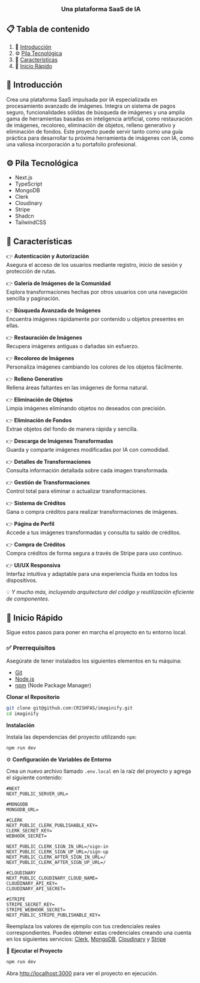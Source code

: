 <h3 align="center">Una plataforma SaaS de IA</h3>

## 📋 <a name="table">Tabla de contenido</a>

1. 🤖 [Introducción](#introducción)
2. ⚙️ [Pila Tecnológica](#pila-tecnológica)
3. 🔋 [Características](#características)
4. 🤸 [Inicio Rápido](#inicio-rápido)

## <a name="introducción">🤖 Introducción</a>

Crea una plataforma SaaS impulsada por IA especializada en procesamiento avanzado de imágenes. Integra un sistema de pagos seguro, funcionalidades sólidas de búsqueda de imágenes y una amplia gama de herramientas basadas en inteligencia artificial, como restauración de imágenes, recoloreo, eliminación de objetos, relleno generativo y eliminación de fondos. Este proyecto puede servir tanto como una guía práctica para desarrollar tu próxima herramienta de imágenes con IA, como una valiosa incorporación a tu portafolio profesional. 

## <a name="pila-tecnológica">⚙️ Pila Tecnológica</a>

- Next.js
- TypeScript
- MongoDB
- Clerk
- Cloudinary
- Stripe
- Shadcn
- TailwindCSS

## <a name="características">🔋 Características</a>

👉 **Autenticación y Autorización**  
Asegura el acceso de los usuarios mediante registro, inicio de sesión y protección de rutas.

👉 **Galería de Imágenes de la Comunidad**  
Explora transformaciones hechas por otros usuarios con una navegación sencilla y paginación.

👉 **Búsqueda Avanzada de Imágenes**  
Encuentra imágenes rápidamente por contenido u objetos presentes en ellas.

👉 **Restauración de Imágenes**  
Recupera imágenes antiguas o dañadas sin esfuerzo.

👉 **Recoloreo de Imágenes**  
Personaliza imágenes cambiando los colores de los objetos fácilmente.

👉 **Relleno Generativo**  
Rellena áreas faltantes en las imágenes de forma natural.

👉 **Eliminación de Objetos**  
Limpia imágenes eliminando objetos no deseados con precisión.

👉 **Eliminación de Fondos**  
Extrae objetos del fondo de manera rápida y sencilla.

👉 **Descarga de Imágenes Transformadas**  
Guarda y comparte imágenes modificadas por IA con comodidad.

👉 **Detalles de Transformaciones**  
Consulta información detallada sobre cada imagen transformada.

👉 **Gestión de Transformaciones**  
Control total para eliminar o actualizar transformaciones.

👉 **Sistema de Créditos**  
Gana o compra créditos para realizar transformaciones de imágenes.

👉 **Página de Perfil**  
Accede a tus imágenes transformadas y consulta tu saldo de créditos.

👉 **Compra de Créditos**  
Compra créditos de forma segura a través de Stripe para uso continuo.

👉 **UI/UX Responsiva**  
Interfaz intuitiva y adaptable para una experiencia fluida en todos los dispositivos.

💡 *Y mucho más, incluyendo arquitectura del código y reutilización eficiente de componentes.*


## <a name="inicio-rápido">🤸 Inicio Rápido</a>

Sigue estos pasos para poner en marcha el proyecto en tu entorno local.

### ✅ Prerrequisitos

Asegúrate de tener instalados los siguientes elementos en tu máquina:

- [Git](https://git-scm.com/)
- [Node.js](https://nodejs.org/en)
- [npm](https://www.npmjs.com/) (Node Package Manager)

**Clonar el Repositorio**

```bash
git clone git@github.com:CRISHFAS/imaginify.git
cd imaginify
```

**Instalación**

Instala las dependencias del proyecto utilizando `npm`:

```bash
npm run dev
```

⚙️ **Configuración de Variables de Entorno**

Crea un nuevo archivo llamado `.env.local` en la raíz del proyecto y agrega el siguiente contenido:

```env
#NEXT
NEXT_PUBLIC_SERVER_URL=

#MONGODB
MONGODB_URL=

#CLERK
NEXT_PUBLIC_CLERK_PUBLISHABLE_KEY=
CLERK_SECRET_KEY=
WEBHOOK_SECRET=

NEXT_PUBLIC_CLERK_SIGN_IN_URL=/sign-in
NEXT_PUBLIC_CLERK_SIGN_UP_URL=/sign-up
NEXT_PUBLIC_CLERK_AFTER_SIGN_IN_URL=/
NEXT_PUBLIC_CLERK_AFTER_SIGN_UP_URL=/

#CLOUDINARY
NEXT_PUBLIC_CLOUDINARY_CLOUD_NAME=
CLOUDINARY_API_KEY=
CLOUDINARY_API_SECRET=

#STRIPE
STRIPE_SECRET_KEY=
STRIPE_WEBHOOK_SECRET=
NEXT_PUBLIC_STRIPE_PUBLISHABLE_KEY=
```

Reemplaza los valores de ejemplo con tus credenciales reales correspondientes. Puedes obtener estas credenciales creando una cuenta en los siguientes servicios:
 [Clerk](https://clerk.com/), [MongoDB](https://www.mongodb.com/), [Cloudinary](https://cloudinary.com/) y [Stripe](https://stripe.com)

🚀 **Ejecutar el Proyecto**

```bash
npm run dev
```

Abra [http://localhost:3000](http://localhost:3000) para ver el proyecto en ejecución.